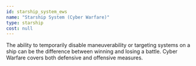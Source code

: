 ```yaml
---
id: starship_system_ews
name: "Starship System (Cyber Warfare)"
type: starship
cost: null
---
```


The ability to temporarily disable maneuverability or targeting systems on a ship can be the difference between winning
and losing a battle. Cyber Warfare covers both defensive and offensive measures.